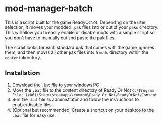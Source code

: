 # mod-manager-batch

This is a script built for the game ReadyOrNot. Depending on the user selection, it moves your modded `.pak` files into or out of your `paks` directory.
This will allow you to easily enable or disable mods with a simple script so you don't have to manually cut and paste the pak files.

The script looks for each standard pak that comes with the game, ignores them, and then moves all other pak files into a `mods` directory within the `content` directory.

## Installation

1. Download the `.bat` file to your windows PC
2. Move the `.bat` file to the content directory of Ready Or Not `C:\Program Files (x86)\Steam\steamapps\common\Ready Or Not\ReadyOrNot\Content`
3. Run the `.bat` file as administrator and follow the instructions to enable/disable files
4. (Optional but recommended) Create a shortcut on your desktop to the `.bat` file for easy use.
